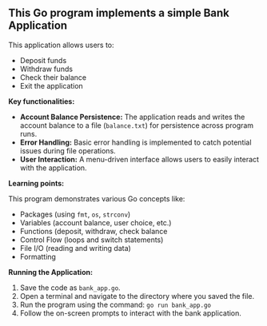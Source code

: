 ## This Go program implements a simple Bank Application

This application allows users to:

* Deposit funds
* Withdraw funds
* Check their balance
* Exit the application

**Key functionalities:**

* **Account Balance Persistence:** The application reads and writes the account balance to a file (`balance.txt`) for persistence across program runs.
* **Error Handling:** Basic error handling is implemented to catch potential issues during file operations.
* **User Interaction:** A menu-driven interface allows users to easily interact with the application.

**Learning points:**

This program demonstrates various Go concepts like:

* Packages (using `fmt`, `os`, `strconv`)
* Variables (account balance, user choice, etc.)
* Functions (deposit, withdraw, check balance
* Control Flow (loops and switch statements)
* File I/O (reading and writing data)
* Formatting 

**Running the Application:**

1. Save the code as `bank_app.go`.
2. Open a terminal and navigate to the directory where you saved the file.
3. Run the program using the command: `go run bank_app.go`
4. Follow the on-screen prompts to interact with the bank application.
